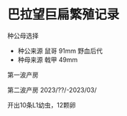 # 巴拉望巨扁繁殖记录



种公母选择 
+ 种公来源 鼠哥 91mm 野血后代
+ 种母来源 戟甲 49mm

第一波产房

第二波产房 2023/??/-2023/03/

开出10条L1幼虫，12颗卵
